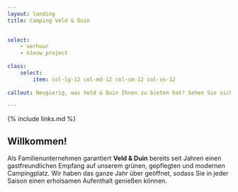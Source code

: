 ```yaml
---
layout: landing
title: Camping Veld & Duin

    
select:
    - verhuur
    - nieuw_project
    
class:
    select:
        item: col-lg-12 col-md-12 col-sm-12 col-xs-12
        
callout: Neugierig, was Veld & Duin Ihnen zu bieten hat? Sehen Sie sich unsere Webseite an und entdecken sie die Urlaubsformel, die am besten zu Ihnen passt. Bis bald!

---
```

{% include links.md %}

## Willkommen!

Als Familienunternehmen garantiert **Veld & Duin** bereits seit Jahren einen gastfreundlichen Empfang auf unserem grünen, gepflegten und modernen Campingplatz.
Wir haben das ganze Jahr über geöffnet, sodass Sie in jeder Saison einen erholsamen Aufenthalt genießen können.
